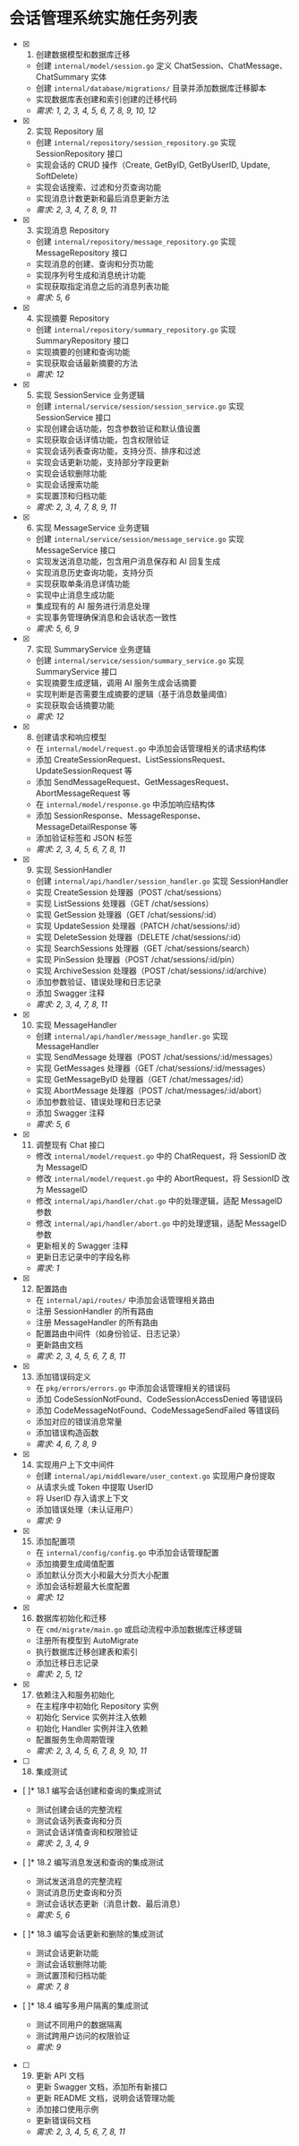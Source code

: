 # 会话管理系统实施任务列表

- [x] 1. 创建数据模型和数据库迁移
  - 创建 `internal/model/session.go` 定义 ChatSession、ChatMessage、ChatSummary 实体
  - 创建 `internal/database/migrations/` 目录并添加数据库迁移脚本
  - 实现数据库表创建和索引创建的迁移代码
  - _需求: 1, 2, 3, 4, 5, 6, 7, 8, 9, 10, 12_

- [x] 2. 实现 Repository 层
  - 创建 `internal/repository/session_repository.go` 实现 SessionRepository 接口
  - 实现会话的 CRUD 操作（Create, GetByID, GetByUserID, Update, SoftDelete）
  - 实现会话搜索、过滤和分页查询功能
  - 实现消息计数更新和最后消息更新方法
  - _需求: 2, 3, 4, 7, 8, 9, 11_

- [x] 3. 实现消息 Repository
  - 创建 `internal/repository/message_repository.go` 实现 MessageRepository 接口
  - 实现消息的创建、查询和分页功能
  - 实现序列号生成和消息统计功能
  - 实现获取指定消息之后的消息列表功能
  - _需求: 5, 6_

- [x] 4. 实现摘要 Repository
  - 创建 `internal/repository/summary_repository.go` 实现 SummaryRepository 接口
  - 实现摘要的创建和查询功能
  - 实现获取会话最新摘要的方法
  - _需求: 12_

- [x] 5. 实现 SessionService 业务逻辑
  - 创建 `internal/service/session/session_service.go` 实现 SessionService 接口
  - 实现创建会话功能，包含参数验证和默认值设置
  - 实现获取会话详情功能，包含权限验证
  - 实现会话列表查询功能，支持分页、排序和过滤
  - 实现会话更新功能，支持部分字段更新
  - 实现会话软删除功能
  - 实现会话搜索功能
  - 实现置顶和归档功能
  - _需求: 2, 3, 4, 7, 8, 9, 11_

- [x] 6. 实现 MessageService 业务逻辑
  - 创建 `internal/service/session/message_service.go` 实现 MessageService 接口
  - 实现发送消息功能，包含用户消息保存和 AI 回复生成
  - 实现消息历史查询功能，支持分页
  - 实现获取单条消息详情功能
  - 实现中止消息生成功能
  - 集成现有的 AI 服务进行消息处理
  - 实现事务管理确保消息和会话状态一致性
  - _需求: 5, 6, 9_

- [x] 7. 实现 SummaryService 业务逻辑
  - 创建 `internal/service/session/summary_service.go` 实现 SummaryService 接口
  - 实现摘要生成逻辑，调用 AI 服务生成会话摘要
  - 实现判断是否需要生成摘要的逻辑（基于消息数量阈值）
  - 实现获取会话摘要功能
  - _需求: 12_

- [x] 8. 创建请求和响应模型
  - 在 `internal/model/request.go` 中添加会话管理相关的请求结构体
  - 添加 CreateSessionRequest、ListSessionsRequest、UpdateSessionRequest 等
  - 添加 SendMessageRequest、GetMessagesRequest、AbortMessageRequest 等
  - 在 `internal/model/response.go` 中添加响应结构体
  - 添加 SessionResponse、MessageResponse、MessageDetailResponse 等
  - 添加验证标签和 JSON 标签
  - _需求: 2, 3, 4, 5, 6, 7, 8, 11_

- [x] 9. 实现 SessionHandler
  - 创建 `internal/api/handler/session_handler.go` 实现 SessionHandler
  - 实现 CreateSession 处理器（POST /chat/sessions）
  - 实现 ListSessions 处理器（GET /chat/sessions）
  - 实现 GetSession 处理器（GET /chat/sessions/:id）
  - 实现 UpdateSession 处理器（PATCH /chat/sessions/:id）
  - 实现 DeleteSession 处理器（DELETE /chat/sessions/:id）
  - 实现 SearchSessions 处理器（GET /chat/sessions/search）
  - 实现 PinSession 处理器（POST /chat/sessions/:id/pin）
  - 实现 ArchiveSession 处理器（POST /chat/sessions/:id/archive）
  - 添加参数验证、错误处理和日志记录
  - 添加 Swagger 注释
  - _需求: 2, 3, 4, 7, 8, 11_

- [x] 10. 实现 MessageHandler
  - 创建 `internal/api/handler/message_handler.go` 实现 MessageHandler
  - 实现 SendMessage 处理器（POST /chat/sessions/:id/messages）
  - 实现 GetMessages 处理器（GET /chat/sessions/:id/messages）
  - 实现 GetMessageByID 处理器（GET /chat/messages/:id）
  - 实现 AbortMessage 处理器（POST /chat/messages/:id/abort）
  - 添加参数验证、错误处理和日志记录
  - 添加 Swagger 注释
  - _需求: 5, 6_

- [x] 11. 调整现有 Chat 接口
  - 修改 `internal/model/request.go` 中的 ChatRequest，将 SessionID 改为 MessageID
  - 修改 `internal/model/request.go` 中的 AbortRequest，将 SessionID 改为 MessageID
  - 修改 `internal/api/handler/chat.go` 中的处理逻辑，适配 MessageID 参数
  - 修改 `internal/api/handler/abort.go` 中的处理逻辑，适配 MessageID 参数
  - 更新相关的 Swagger 注释
  - 更新日志记录中的字段名称
  - _需求: 1_

- [x] 12. 配置路由
  - 在 `internal/api/routes/` 中添加会话管理相关路由
  - 注册 SessionHandler 的所有路由
  - 注册 MessageHandler 的所有路由
  - 配置路由中间件（如身份验证、日志记录）
  - 更新路由文档
  - _需求: 2, 3, 4, 5, 6, 7, 8, 11_

- [x] 13. 添加错误码定义
  - 在 `pkg/errors/errors.go` 中添加会话管理相关的错误码
  - 添加 CodeSessionNotFound、CodeSessionAccessDenied 等错误码
  - 添加 CodeMessageNotFound、CodeMessageSendFailed 等错误码
  - 添加对应的错误消息常量
  - 添加错误构造函数
  - _需求: 4, 6, 7, 8, 9_

- [x] 14. 实现用户上下文中间件
  - 创建 `internal/api/middleware/user_context.go` 实现用户身份提取
  - 从请求头或 Token 中提取 UserID
  - 将 UserID 存入请求上下文
  - 添加错误处理（未认证用户）
  - _需求: 9_

- [x] 15. 添加配置项
  - 在 `internal/config/config.go` 中添加会话管理配置
  - 添加摘要生成阈值配置
  - 添加默认分页大小和最大分页大小配置
  - 添加会话标题最大长度配置
  - _需求: 12_

- [x] 16. 数据库初始化和迁移
  - 在 `cmd/migrate/main.go` 或启动流程中添加数据库迁移逻辑
  - 注册所有模型到 AutoMigrate
  - 执行数据库迁移创建表和索引
  - 添加迁移日志记录
  - _需求: 2, 5, 12_

- [x] 17. 依赖注入和服务初始化
  - 在主程序中初始化 Repository 实例
  - 初始化 Service 实例并注入依赖
  - 初始化 Handler 实例并注入依赖
  - 配置服务生命周期管理
  - _需求: 2, 3, 4, 5, 6, 7, 8, 9, 10, 11_

- [ ] 18. 集成测试
- [ ]* 18.1 编写会话创建和查询的集成测试
  - 测试创建会话的完整流程
  - 测试会话列表查询和分页
  - 测试会话详情查询和权限验证
  - _需求: 2, 3, 4, 9_

- [ ]* 18.2 编写消息发送和查询的集成测试
  - 测试发送消息的完整流程
  - 测试消息历史查询和分页
  - 测试会话状态更新（消息计数、最后消息）
  - _需求: 5, 6_

- [ ]* 18.3 编写会话更新和删除的集成测试
  - 测试会话更新功能
  - 测试会话软删除功能
  - 测试置顶和归档功能
  - _需求: 7, 8_

- [ ]* 18.4 编写多用户隔离的集成测试
  - 测试不同用户的数据隔离
  - 测试跨用户访问的权限验证
  - _需求: 9_

- [ ] 19. 更新 API 文档
  - 更新 Swagger 文档，添加所有新接口
  - 更新 README 文档，说明会话管理功能
  - 添加接口使用示例
  - 更新错误码文档
  - _需求: 2, 3, 4, 5, 6, 7, 8, 11_
